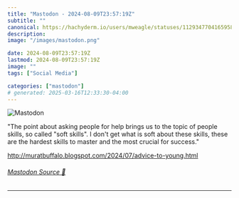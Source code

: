 ```yaml
---
title: "Mastodon - 2024-08-09T23:57:19Z"
subtitle: ""
canonical: https://hachyderm.io/users/mweagle/statuses/112934770416595820
description:
image: "/images/mastodon.png"

date: 2024-08-09T23:57:19Z
lastmod: 2024-08-09T23:57:19Z
image: ""
tags: ["Social Media"]

categories: ["mastodon"]
# generated: 2025-03-16T12:33:30-04:00
---
```

![Mastodon](/images/mastodon.png)

<p>&quot;The point about asking people for help brings us to the topic of people skills, so called &quot;soft skills&quot;. I don&#39;t get what is soft about these skills, these are the hardest skills to master and the most crucial for success.&quot;</p><p><a href="http://muratbuffalo.blogspot.com/2024/07/advice-to-young.html" target="_blank" rel="nofollow noopener noreferrer" translate="no"><span class="invisible">http://</span><span class="ellipsis">muratbuffalo.blogspot.com/2024</span><span class="invisible">/07/advice-to-young.html</span></a></p>


###### [Mastodon Source 🐘](https://hachyderm.io/@mweagle/112934770416595820)

___
